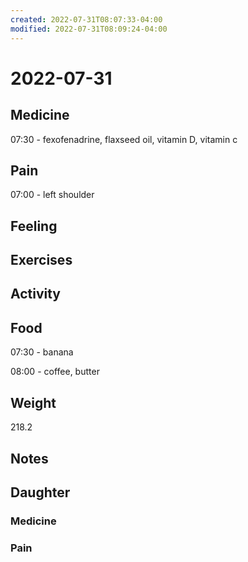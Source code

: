 ```yaml
---
created: 2022-07-31T08:07:33-04:00
modified: 2022-07-31T08:09:24-04:00
---
```


# 2022-07-31

## Medicine

07:30 - fexofenadrine, flaxseed oil, vitamin D, vitamin c 

## Pain

07:00 - left shoulder 

## Feeling


## Exercises


## Activity


## Food

07:30 - banana

08:00 - coffee, butter 


## Weight

218.2


## Notes


## Daughter


### Medicine


### Pain
